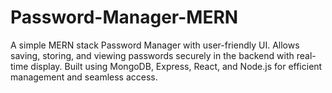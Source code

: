 # Password-Manager-MERN
A simple MERN stack Password Manager with user-friendly UI. Allows saving, storing, and viewing passwords securely in the backend with real-time display. Built using MongoDB, Express, React, and Node.js for efficient management and seamless access.
